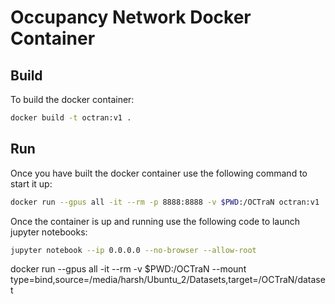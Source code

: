 # Occupancy Network Docker Container

## Build

To build the docker container:
```bash
docker build -t octran:v1 .
```
## Run

Once you have built the docker container use the following command to start it up:
```bash
docker run --gpus all -it --rm -p 8888:8888 -v $PWD:/OCTraN octran:v1
```

Once the container is up and running use the following code to launch jupyter notebooks:
```bash
jupyter notebook --ip 0.0.0.0 --no-browser --allow-root
```

docker run --gpus all -it --rm -v $PWD:/OCTraN --mount type=bind,source=/media/harsh/Ubuntu_2/Datasets,target=/OCTraN/dataset
